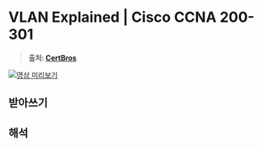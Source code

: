 # VLAN Explained | Cisco CCNA 200-301
> **출처: [CertBros](https://www.youtube.com/channel/UCZg4PvX48mgXQVySgIulX-Q)**

[![영상 미리보기](http://img.youtube.com/vi/A9lMH0ye1HU/0.jpg)](https://www.youtube.com/watch?v=A9lMH0ye1HU)

## 받아쓰기

## 해석